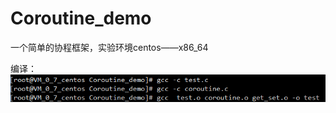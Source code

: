 # Coroutine_demo

一个简单的协程框架，实验环境centos——x86_64

编译：
![bianyi](https://github.com/WnFg/Coroutine_demo/blob/master/img/bianyi.png)
